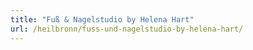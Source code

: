 ```yaml
---
title: "Fuß & Nagelstudio by Helena Hart"
url: /heilbronn/fuss-und-nagelstudio-by-helena-hart/
---
```

